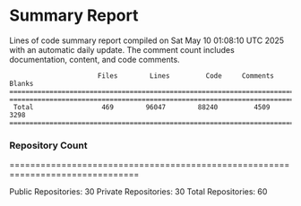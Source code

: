 # Summary Report
Lines of code summary report compiled on Sat May 10 01:08:10 UTC 2025 with an automatic daily update. The comment count includes documentation, content, and code comments.
```
                      Files        Lines         Code     Comments       Blanks
===============================================================================
===============================================================================
 Total                 469        96047        88240         4509         3298
===============================================================================
```

### Repository Count
===============================================================================

Public Repositories: 30
Private Repositories: 30
Total Repositories: 60

